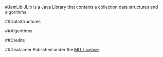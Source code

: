 #JamLib
JLib is a Java Library that contains a collection data structures and algorithms.

##DataStructures


##Algorithms


##Credits


##Disclaimer
Published under the [MIT License](LICENSE).